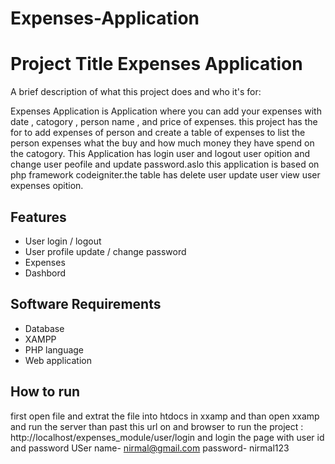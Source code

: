 # Expenses-Application
 
# Project Title  Expenses Application

A brief description of what this project does and who it's for:
 
 Expenses Application is Application where you can add your expenses with date , catogory , person name , and price of 
 expenses. this project has the for to add expenses of person and create a table of expenses to list the person expenses what the buy and how much 
 money they have spend on the catogory.
 This Application has login user and logout user opition and change user peofile and update password.aslo this application is based on php framework  codeigniter.the table has delete user update user view user expenses opition.

 
## Features

- User login / logout
- User profile update / change password
- Expenses 
- Dashbord

## Software Requirements 
* Database
* XAMPP
* PHP language 
* Web  application  

## How to run

first open file and extrat the file into htdocs in xxamp and than open xxamp and run the server than past this url on and browser to run the project : http://localhost/expenses_module/user/login and login the page with user id and password
USer name- nirmal@gmail.com
password- nirmal123